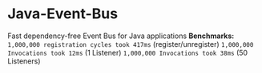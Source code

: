 # Java-Event-Bus
 Fast dependency-free Event Bus for Java applications
 **Benchmarks:**
 `1,000,000 registration cycles took 417ms` (register/unregister)
 `1,000,000 Invocations took 12ms` (1 Listener)
 `1,000,000 Invocations took 38ms` (50 Listeners)
